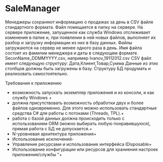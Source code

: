 # SaleManager

Менеджеры сохраняют информацию о продажах за день в CSV файле стандартного формата. 
Файл помещается в папку на сервере. На сервере приложение, запущенное как служба Windows отслеживает изменения в папке и, при появлении в ней новых файлов, выполняет их разбор и загрузку информации из них в базу данных. Файлы загружаются на сервер не менее одного раза в день.
Имя файла состоит из фамилии менеджера и даты в следующем формате. SeconName_DDMMYYYY.csv, например Ivanov_19112012.csv
CSV файл имеет следующую структуру: Дата,Клиент,Товар,Сумма
Данные из этих столбцов должны быть загружены в базу. Структуру БД продумать и реализовать самостоятельно. 

Требования к приложению
- возможность запускать экземпляр приложения и из консоли, и как службу Windows +
- должна присутствовать возможность обработки двух и более файлов одновременно. Для этого можно использовать стандартные средства C# для работы с потоками (Threads, TPL).+
- работа с базой данных должна происходить только с использованием ORM (можно выбирать любую понравившуюся), прямая работа с БД не допускается.+
- N-уровневая архитектура приложения+
- Использование исключений-
- Управление ресурсами и использование интерфейса IDisposable+
- Использование конфигурации или ресурсов для храниения настроек приложения/службы "+
